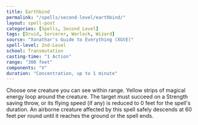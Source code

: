 ```yaml
---
title: Earthbind
permalink: "/spells/second-level/earthbind/"
layout: spell-post
categories: [Spells, Second Level]
tags: [Druid, Sorcerer, Warlock, Wizard]
source: "Xanathar's Guide to Everything (XGtE)"
spell-level: 2nd-Level
school: Transmutation
casting-time: "1 Action"
range: "300 feet"
components: "V"
duration: "Concentration, up to 1 minute"
---
```


Choose one creature you can see within range. Yellow strips of magical energy loop around the creature. The target must succeed on a Strength saving throw, or its flying speed (if any) is reduced to 0 feet for the spell's duration. An airborne creature affected by this spell safely descends at 60 feet per round until it reaches the ground or the spell ends.